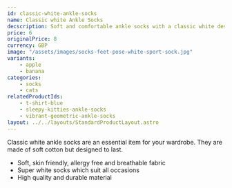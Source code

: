 ```yaml
---
id: classic-white-ankle-socks
name: Classic white Ankle Socks
decscription: Soft and comfortable ankle socks with a classic white design.
price: 6
originalPrice: 8
currency: GBP
image: "/assets/images/socks-feet-pose-white-sport-sock.jpg"
variants:
    - apple
    - banana
categories:
    - socks
    - cats
relatedProductIds:
    - t-shirt-blue
    - sleepy-kitties-ankle-socks
    - vibrant-geometric-ankle-socks
layout: ../../layouts/StandardProductLayout.astro
---
```


Classic white ankle socks are an essential item for your wardrobe. They are made of soft cotton but designed to last.

* Soft, skin friendly, allergy free and breathable fabric
* Super white socks which suit all occasions
* High quality and durable material